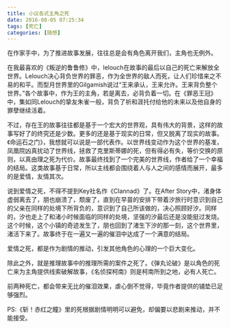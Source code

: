 ```yaml
---
title: 小议各式主角之死
date: 2016-08-05 07:25:34
tags: [死亡]
categories: [随想]
---
```


<!--more-->

在作家手中，为了推进故事发展，往往总是会有角色离开我们，主角也无例外。

在我最喜欢的《叛逆的鲁鲁修》中，lelouch在故事的最后以自己的死亡来解放全世界。Lelouch决心背负世界的罪恶，作为全世界的敌人而死，让人们珍惜来之不易的和平。而型月世界里的Gilgamish说过“王来承认，王来允许。王来背负整个世界。”各个故事中，作为王的主角，若是离去，必背负着一切。在《罪恶王冠》中，集如同Lelouch的挚友朱雀一般，背负了祈和涯托付给他的未来以及他自身的罪孽继续活着。

不过，存在王的故事往往都是基于一个宏大的世界观，具有伟大的背景，这样的故事写好了的终究还是少数。更多的还是基于现实的日常，但又脱离了现实的故事。《命运石之门》，我想就可以说是一部代表作。以世界线变动作为这个世界的基准，凤凰院凶真扰动了世界线，拯救了克里斯蒂娜的死，但有得必有失，等价交换的原则，以真由理之死为代价。故事最终找到了一个完美的世界线，作者给了一个幸福的结局。这类故事基于日常，所以主线都会围绕着人与人之间的感情而展开，最多的是爱情，友情其次。

说到爱情之死，不得不提到Key社名作《Clannad》了。在After Story中，渚身体虚弱离去了，朋也崩溃了，颓废了，直到在早苗的安排下带着汐旅行时意识到自己的父亲在同样的处境下所背负的，意识到了自己所该做的，决心照顾好汐。同样的，汐也走上了和渚小时候面临的同样的处境，坚强的汐最后还是没能挺过发烧。这个时候，这个小镇的奇迹发生了，朋也回到了渚生下汐的那一刻，这个世界里，渚活下来了。故事终于在一遍又一遍的催泪中达成了一个满意的结局。

爱情之死，都是作为剧情的推动，引发其他角色的心理的一个巨大变化。

除此之外，就是推理故事中的推理所需的案件之死了。《弹丸论破》是以角色的死亡来为主角提供线索破解故事，《名侦探柯南》则是柯南所到之地，必有人死亡。

前两种死亡，都会带来无比的催泪效果，虐心倒不觉得，毕竟作者提供的铺垫已足够强烈。

PS:《斩！赤红之瞳》里的死根据剧情明明可以避免，却偏要以悲剧来推动，并不能接受。

